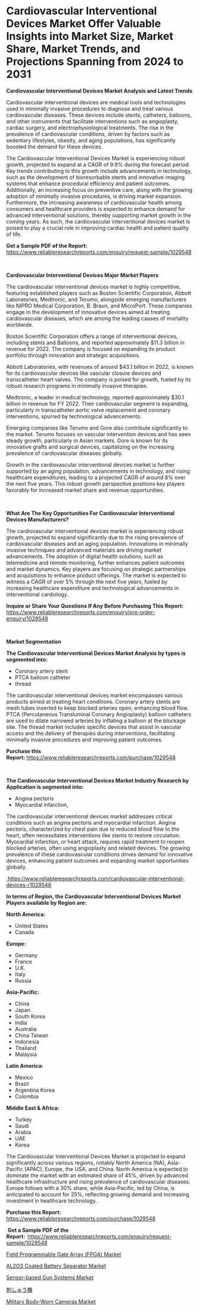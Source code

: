 <p><h1>Cardiovascular Interventional Devices Market Offer Valuable Insights into Market Size, Market Share, Market Trends, and Projections Spanning from 2024 to 2031</h1></p><p><strong>Cardiovascular Interventional Devices Market Analysis and Latest Trends</strong></p>
<p><p>Cardiovascular interventional devices are medical tools and technologies used in minimally invasive procedures to diagnose and treat various cardiovascular diseases. These devices include stents, catheters, balloons, and other instruments that facilitate interventions such as angioplasty, cardiac surgery, and electrophysiological treatments. The rise in the prevalence of cardiovascular conditions, driven by factors such as sedentary lifestyles, obesity, and aging populations, has significantly boosted the demand for these devices.</p><p>The Cardiovascular Interventional Devices Market is experiencing robust growth, projected to expand at a CAGR of 9.9% during the forecast period. Key trends contributing to this growth include advancements in technology, such as the development of bioresorbable stents and innovative imaging systems that enhance procedural efficiency and patient outcomes. Additionally, an increasing focus on preventive care, along with the growing adoption of minimally invasive procedures, is driving market expansion. Furthermore, the increasing awareness of cardiovascular health among consumers and healthcare providers is expected to enhance demand for advanced interventional solutions, thereby supporting market growth in the coming years. As such, the cardiovascular interventional devices market is poised to play a crucial role in improving cardiac health and patient quality of life.</p></p>
<p><strong>Get a Sample PDF of the Report:&nbsp;</strong> <a href="https://www.reliableresearchreports.com/enquiry/request-sample/1029548">https://www.reliableresearchreports.com/enquiry/request-sample/1029548</a></p>
<p>&nbsp;</p>
<p><strong>Cardiovascular Interventional Devices Major Market Players</strong></p>
<p><p>The cardiovascular interventional devices market is highly competitive, featuring established players such as Boston Scientific Corporation, Abbott Laboratories, Medtronic, and Terumo, alongside emerging manufacturers like NIPRO Medical Corporation, B. Braun, and MicroPort. These companies engage in the development of innovative devices aimed at treating cardiovascular diseases, which are among the leading causes of mortality worldwide.</p><p>Boston Scientific Corporation offers a range of interventional devices, including stents and Balloons, and reported approximately $11.3 billion in revenue for 2022. The company is focused on expanding its product portfolio through innovation and strategic acquisitions. </p><p>Abbott Laboratories, with revenues of around $43.1 billion in 2022, is known for its cardiovascular devices like vascular closure devices and transcatheter heart valves. The company is poised for growth, fueled by its robust research programs in minimally invasive therapies.</p><p>Medtronic, a leader in medical technology, reported approximately $30.1 billion in revenue for FY 2022. Their cardiovascular segment is expanding, particularly in transcatheter aortic valve replacement and coronary interventions, spurred by technological advancements.</p><p>Emerging companies like Terumo and Gore also contribute significantly to the market. Terumo focuses on vascular intervention devices and has seen steady growth, particularly in Asian markets. Gore is known for its innovative grafts and surgical devices, capitalizing on the increasing prevalence of cardiovascular diseases globally.</p><p>Growth in the cardiovascular interventional devices market is further supported by an aging population, advancements in technology, and rising healthcare expenditures, leading to a projected CAGR of around 8% over the next five years. This robust growth perspective positions key players favorably for increased market share and revenue opportunities.</p></p>
<p>&nbsp;</p>
<p><strong>What Are The Key Opportunities For Cardiovascular Interventional Devices Manufacturers?</strong></p>
<p><p>The cardiovascular interventional devices market is experiencing robust growth, projected to expand significantly due to the rising prevalence of cardiovascular diseases and an aging population. Innovations in minimally invasive techniques and advanced materials are driving market advancements. The adoption of digital health solutions, such as telemedicine and remote monitoring, further enhances patient outcomes and market dynamics. Key players are focusing on strategic partnerships and acquisitions to enhance product offerings. The market is expected to witness a CAGR of over 5% through the next five years, fueled by increasing healthcare expenditure and technological advancements in interventional cardiology.</p></p>
<p><strong>Inquire or Share Your Questions If Any Before Purchasing This Report:</strong> <a href="https://www.reliableresearchreports.com/enquiry/pre-order-enquiry/1029548">https://www.reliableresearchreports.com/enquiry/pre-order-enquiry/1029548</a></p>
<p>&nbsp;</p>
<p><strong>Market Segmentation</strong></p>
<p><strong>The Cardiovascular Interventional Devices Market Analysis by types is segmented into:</strong></p>
<p><ul><li>Coronary artery stent</li><li>PTCA balloon catheter</li><li>thread</li></ul></p>
<p><p>The cardiovascular interventional devices market encompasses various products aimed at treating heart conditions. Coronary artery stents are mesh tubes inserted to keep blocked arteries open, enhancing blood flow. PTCA (Percutaneous Transluminal Coronary Angioplasty) balloon catheters are used to dilate narrowed arteries by inflating a balloon at the blockage site. The thread market includes specific devices that assist in vascular access and the delivery of therapies during interventions, facilitating minimally invasive procedures and improving patient outcomes.</p></p>
<p><strong>Purchase this Report:&nbsp;</strong><a href="https://www.reliableresearchreports.com/purchase/1029548">https://www.reliableresearchreports.com/purchase/1029548</a></p>
<p>&nbsp;</p>
<p><strong>The Cardiovascular Interventional Devices Market Industry Research by Application is segmented into:</strong></p>
<p><ul><li>Angina pectoris</li><li>Myocardial infarction,</li></ul></p>
<p><p>The cardiovascular interventional devices market addresses critical conditions such as angina pectoris and myocardial infarction. Angina pectoris, characterized by chest pain due to reduced blood flow to the heart, often necessitates interventions like stents to restore circulation. Myocardial infarction, or heart attack, requires rapid treatment to reopen blocked arteries, often using angioplasty and related devices. The growing prevalence of these cardiovascular conditions drives demand for innovative devices, enhancing patient outcomes and expanding market opportunities globally.</p></p>
<p><a href="https://www.reliableresearchreports.com/cardiovascular-interventional-devices-r1029548">&nbsp;https://www.reliableresearchreports.com/cardiovascular-interventional-devices-r1029548</a></p>
<p><strong>In terms of Region, the Cardiovascular Interventional Devices Market Players available by Region are:</strong></p>
<p>
    <p> <strong> North America: </strong>
        <ul>
            <li>United States</li>
            <li>Canada</li>
        </ul>
        </p> 
    <p> <strong> Europe: </strong>
        <ul>
            <li>Germany</li>
            <li>France</li>
            <li>U.K.</li>
            <li>Italy</li>
            <li>Russia</li>
        </ul>
        </p> 
    <p> <strong> Asia-Pacific: </strong>
        <ul>
            <li>China</li>
            <li>Japan</li>
            <li>South Korea</li>
            <li>India</li>
            <li>Australia</li>
            <li>China Taiwan</li>
            <li>Indonesia</li>
            <li>Thailand</li>
            <li>Malaysia</li>
        </ul>
        </p> 
    <p> <strong> Latin America: </strong>
        <ul>
            <li>Mexico</li>
            <li>Brazil</li>
            <li>Argentina Korea</li>
            <li>Colombia</li>
        </ul>
        </p> 
    <p> <strong> Middle East & Africa: </strong>
        <ul>
            <li>Turkey</li>
            <li>Saudi</li>
            <li>Arabia</li>
            <li>UAE</li>
            <li>Korea</li>
        </ul>
    </p>
    </p>
<p><p>The Cardiovascular Interventional Devices Market is projected to expand significantly across various regions, notably North America (NA), Asia-Pacific (APAC), Europe, the USA, and China. North America is expected to dominate the market with an estimated share of 45%, driven by advanced healthcare infrastructure and rising prevalence of cardiovascular diseases. Europe follows with a 30% share, while Asia-Pacific, led by China, is anticipated to account for 25%, reflecting growing demand and increasing investment in healthcare technology.</p></p>
<p><strong>Purchase this Report: </strong><a href="https://www.reliableresearchreports.com/purchase/1029548">https://www.reliableresearchreports.com/purchase/1029548</a></p>
<p>&nbsp;<strong>Get a Sample PDF of the Report:&nbsp;&nbsp;</strong><a href="https://www.reliableresearchreports.com/enquiry/request-sample/1029548">https://www.reliableresearchreports.com/enquiry/request-sample/1029548</a></p>
<p><strong></strong></p>
<p><p><a href="https://github.com/WillieWoodard/Market-Research-Report-List-6/blob/main/field-programmable-gate-array-fpga-market.md">Field Programmable Gate Array (FPGA) Market</a></p><p><a href="https://medium.com/@shirleygreene26/insights-into-the-al2o3-coated-battery-separator-market-size-which-is-expanding-with-a-6-6-342908fc7e59">AL2O3 Coated Battery Separator Market</a></p><p><a href="https://issuu.com/reportprime-2/docs/sensor-based-gun-systems-market-siz_2abe9f27e868b5">Sensor-based Gun Systems Market</a></p><p><a href="https://medium.com/@maudward1907/%E3%82%B0%E3%83%AD%E3%83%BC%E3%83%90%E3%83%AB%E5%88%BA%E7%B9%8D%E6%A9%9F%E5%B8%82%E5%A0%B4%E5%88%86%E6%9E%90-%E3%83%88%E3%83%AC%E3%83%B3%E3%83%89-%E4%BA%88%E6%B8%AC-%E3%81%8A%E3%82%88%E3%81%B3%E6%88%90%E9%95%B7%E6%A9%9F%E4%BC%9A-2024%E5%B9%B4-2031%E5%B9%B4-101%E3%83%9A%E3%83%BC%E3%82%B8%E3%81%AE%E5%A0%B1%E5%91%8A%E6%9B%B8-52348afe8333">刺しゅう機</a></p><p><a href="https://issuu.com/reportprime-2/docs/military-body-worn-cameras-market-s_a6f958a1ec4bef">Military Body-Worn Cameras Market</a></p></p>